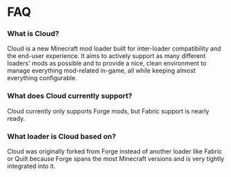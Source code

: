 # FAQ

### What is Cloud?
Cloud is a new Minecraft mod loader built for inter-loader compatibility and the end-user experience. It aims to actively support as many different loaders' mods as possible and to provide a nice, clean environment to manage everything mod-related in-game, all while keeping almost everything configurable.

### What does Cloud currently support?
Cloud currently only supports Forge mods, but Fabric support is nearly ready.

### What loader is Cloud based on?
Cloud was originally forked from Forge instead of another loader like Fabric or Quilt because Forge spans the most Minecraft versions and is very tightly integrated into it.